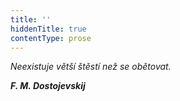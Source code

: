 ```yaml
---
title: ''
hiddenTitle: true
contentType: prose
---
```


<section>

_Neexistuje větší štěstí než se obětovat._

_**_F. M. Dostojevskij_**_

</section>
